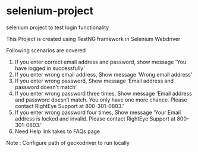# selenium-project
selenium project to test login functionality

This Project is created using TestNG framework in Selenium Webdriver

Following scenarios are covered
1) If you enter correct email address and password, show message 'You have logged in successfully'
2) If you enter wrong email address, Show message ‘Wrong email address’
3) If you enter wrong password, Show message ‘Email address and password doesn’t match’
4) If you enter wrong password three times, Show message ‘Email address and password doesn’t match. You only have one more chance. Please contact RightEye Support at 800-301-0803.’
5) If you enter wrong password four times, Show message ‘Your Email address is locked and invalid. Please contact RightEye Support at 800-301-0803.’
6) Need Help link takes to FAQs page

Note : Configure path of geckodriver to run locally
